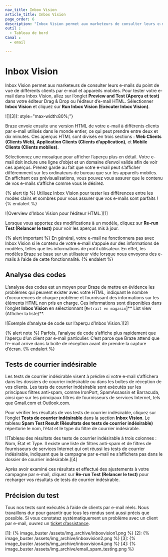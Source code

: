 ```yaml
---
nav_title: Inbox Vision
article_title: Inbox Vision
page_order: 6
description: "Inbox Vision permet aux marketeurs de consulter leurs e-mails du point de vue de différents clients par e-mail et appareils mobiles. Le présent article de référence explique comment configurer et utiliser Inbox Vision."
outil :
  - Tableau de bord
Canal :
  - email

---
```


# Inbox Vision

Inbox Vision permet aux marketeurs de consulter leurs e-mails du point de vue de différents clients par e-mail et appareils mobiles. Pour tester votre e-mail dans Inbox Vision, allez sur l’onglet **Preview and Test (Aperçu et test)** dans votre éditeur Drag & Drop ou l’éditeur d’e-mail HTML. Sélectionner **Inbox Vision** et cliquez sur **Run Inbox Vision (Exécuter Inbox Vision)**.

![][3]{: style="max-width:80%;"}

Braze envoie ensuite une version HTML de votre e-mail à différents clients par e-mail utilisés dans le monde entier, ce qui peut prendre entre deux et dix minutes. Ces aperçus HTML sont divisés en trois sections : **Web Clients (Clients Web)**, **Application Clients (Clients d’application)**, et **Mobile Clients (Clients mobiles)**. 

Sélectionnez une mosaïque pour afficher l’aperçu plus en détail. Votre e-mail doit inclure une ligne d’objet et un domaine d’envoi valide afin de voir ces aperçus. Prenez garde au fait que votre e-mail peut s’afficher différemment sur les ordinateurs de bureau que sur les appareils mobiles. En affichant ces prévisualisations, vous pouvez vous assurer que le contenu de vos e-mails s’affiche comme vous le désirez.

{% alert tip %}
Utilisez Inbox Vision pour tester les différences entre les modes clairs et sombres pour vous assurer que vos e-mails sont parfaits !
{% endalert %}

![Overview d’Inbox Vision pour l’éditeur HTML.][1]

Lorsque vous apportez des modifications à un modèle, cliquez sur **Re-run Test (Relancer le test)** pour voir les aperçus mis à jour.

{% alert important %} 
En général, votre e-mail ne fonctionnera pas avec Inbox Vision si le contenu de votre e-mail s’appuie sur des informations de modèles, telles que les informations de profil utilisateur. En effet, les modèles Braze se base sur un utilisateur vide lorsque nous envoyons des e-mails à l’aide de cette fonctionnalité. 
{% endalert %}

## Analyse des codes

L’analyse des codes est un moyen pour Braze de mettre en évidence les problèmes qui peuvent exister avec votre HTML, indiquant le nombre d’occurrences de chaque problème et fournissant des informations sur les éléments HTML non pris en charge. Ces informations sont disponibles dans l’onglet **Inbox Vision** en sélectionnant <i class="fas fa-list"></i>[`Retrait en magasin`]** List view (Afficher la liste)**.

![Exemple d’analyse de code sur l’aperçu d’Inbox Vision.][2]

{% alert note %} 
Parfois, l’analyse de code s’affiche plus rapidement que l’aperçu d’un client par e-mail particulier. C’est parce que Braze attend que l’e-mail arrive dans la boîte de réception avant de prendre la capture d’écran. 
{% endalert %}

## Tests de courrier indésirable

Les tests de courrier indésirable visent à prédire si votre e-mail s’affichera dans les dossiers de courrier indésirable ou dans les boîtes de réception de vos clients. Les tests de courrier indésirable sont exécutés sur les principaux filtres anti-spam, comme IronPort, SpamAssassin et Barracuda, ainsi que sur les principaux filtres de fournisseurs de services Internet, tels que Gmail.com et Outlook.com.

Pour vérifier les résultats de vos tests de courrier indésirable, cliquez sur l’onglet **Tests de courrier indésirable** dans la section **Inbox Vision**. Le tableau **Spam Test Result (Résultats des tests de courrier indésirable)** répertorie le nom, l’état et le type du filtre de courrier indésirable.

![Tableau des résultats des tests de courrier indésirable à trois colonnes : Nom, État et Type. Il existe une liste de filtres anti-spam et de filtres de fournisseurs de services Internet qui ont réussi les tests de courrier indésirable, indiquant que la campagne par e-mail ne s’affichera pas dans le dossier de courrier indésirable.][4]

Après avoir examiné ces résultats et effectué des ajustements à votre campagne par e-mail, cliquez sur **Re-run Test (Relancer le test)** pour recharger vos résultats de tests de courrier indésirable.

## Précision du test

Tous nos tests sont exécutés à l’aide de clients par e-mail réels. Nous travaillons dur pour garantir que tous les rendus sont aussi précis que possible. Si vous constatez systématiquement un problème avec un client par e-mail, ouvrez un [ticket d’assistance]({{site.baseurl}}/braze_support/).

[1]: {% image_buster /assets/img_archive/inboxvision1.png %}
[2]: {% image_buster /assets/img_archive/inboxvision2.png %}
[3]: {% image_buster /assets/img_archive/inboxvision4.png %}
[4]: {% image_buster /assets/img_archive/email_spam_testing.png %}
